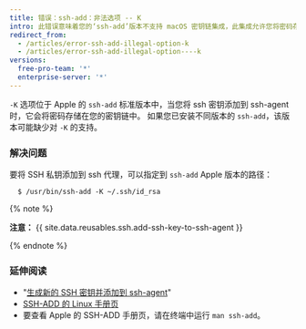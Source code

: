 ```yaml
---
title: 错误：ssh-add：非法选项 -- K
intro: 此错误意味着您的‘ssh-add’版本不支持 macOS 密钥链集成，此集成允许您将密码存储在密钥链中。
redirect_from:
  - /articles/error-ssh-add-illegal-option-k
  - /articles/error-ssh-add-illegal-option----k
versions:
  free-pro-team: '*'
  enterprise-server: '*'
---
```


`-K` 选项位于 Apple 的 `ssh-add` 标准版本中，当您将 ssh 密钥添加到 ssh-agent 时，它会将密码存储在您的密钥链中。 如果您已安装不同版本的 `ssh-add`，该版本可能缺少对 `-K` 的支持。

### 解决问题

要将 SSH 私钥添加到 ssh 代理，可以指定到 `ssh-add` Apple 版本的路径：

```shell
  $ /usr/bin/ssh-add -K ~/.ssh/id_rsa
```

{% note %}

**注意：** {{ site.data.reusables.ssh.add-ssh-key-to-ssh-agent }}

{% endnote %}

### 延伸阅读

- "[生成新的 SSH 密钥并添加到 ssh-agent](/articles/generating-a-new-ssh-key-and-adding-it-to-the-ssh-agent)"
- [SSH-ADD 的 Linux 手册页](http://man7.org/linux/man-pages/man1/ssh-add.1.html)
- 要查看 Apple 的 SSH-ADD 手册页，请在终端中运行 `man ssh-add`。
